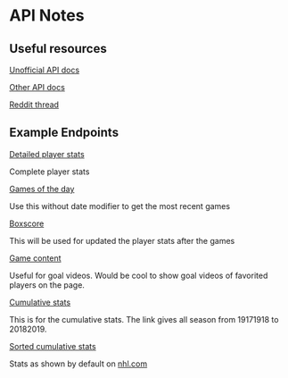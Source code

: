 # API Notes

## Useful resources

[Unofficial API docs](https://gitlab.com/dword4/nhlapi/tree/master/)

[Other API docs](https://github.com/erunion/sport-api-specifications/tree/master/nhl)

[Reddit thread](https://www.reddit.com/r/hockey/comments/7p7o70/documenting_the_nhl_api/)

## Example Endpoints

[Detailed player stats](<https://statsapi.web.nhl.com/api/v1/people/8476887?hydrate=stats(splits=statsSingleSeason)>)

Complete player stats

[Games of the day](https://statsapi.web.nhl.com/api/v1/schedule?date=2019-01-09)

Use this without date modifier to get the most recent games

[Boxscore](https://statsapi.web.nhl.com/api/v1/game/2018020668/boxscore)

This will be used for updated the player stats after the games

[Game content](https://statsapi.web.nhl.com/api/v1/game/2018020668/content)

Useful for goal videos. Would be cool to show goal videos of favorited players on the page.

[Cumulative stats](https://api.nhle.com/stats/rest/skaters?isAggregate=true&reportType=basic&isGame=false&reportName=skatersummary&cayenneExp=leagueId=133%20and%20gameTypeId=2%20and%20seasonId%3E=19171918%20and%20seasonId%3C=20182019)

This is for the cumulative stats. The link gives all season from 19171918 to 20182019.

[Sorted cumulative stats](https://api.nhle.com/stats/rest/skaters?isAggregate=true&reportType=basic&isGame=false&reportName=skatersummary&sort=[{%22property%22:%22points%22,%22direction%22:%22DESC%22},{%22property%22:%22goals%22,%22direction%22:%22DESC%22},{%22property%22:%22assists%22,%22direction%22:%22DESC%22}]&cayenneExp=leagueId=133%20and%20gameTypeId=2%20and%20seasonId%3E=20182019%20and%20seasonId%3C=20182019)

Stats as shown by default on [nhl.com](http://www.nhl.com)
